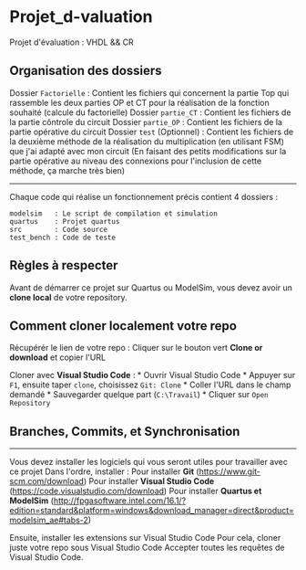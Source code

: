 # Projet_d-valuation
Projet d'évaluation : VHDL &amp;&amp; CR

## Organisation des dossiers

 Dossier `Factorielle`          : Contient les fichiers qui concernent la partie Top qui rassemble les deux parties OP et CT pour la réalisation de la fonction souhaité (calcule du factorielle)
 Dossier `partie_CT`            : Contient les fichiers de la partie côntrole du circuit
 Dossier `partie_OP`            : Contient les fichiers de la partie opérative du circuit
 Dossier `test` (Optionnel)     : Contient les fichiers de la deuxième méthode de la réalisation du multiplication (en utilisant FSM) que j'ai adapté avec mon circuit (En faisant des petits modifications sur la partie opérative au niveau des connexions pour l'inclusion de cette méthode, ça marche très bien)
 
 -------------------------------------------------
 Chaque code qui réalise un fonctionnement précis contient 4 dossiers :
   
    modelsim   : Le script de compilation et simulation
    quartus    : Projet quartus 
    src        : Code source
    test_bench : Code de teste 
    
    
## Règles à respecter
 
 Avant de démarrer ce projet sur Quartus ou ModelSim, vous devez avoir un __clone local__ de votre repository.
 
## Comment cloner localement votre repo

Récupérér le lien de votre repo :
    Cliquer sur le bouton vert __Clone or download__ et copier l'URL

Cloner avec __Visual Studio Code__ :
    * Ouvrir Visual Studio Code
    * Appuyer sur `F1`, ensuite taper `clone`, choisissez `Git: Clone`
    * Coller l'URL dans le champ demandé
    * Sauvegarder quelque part (`C:\Travail`)
    * Cliquer sur `Open Repository`
    
    
## Branches, Commits, et Synchronisation
------------------------------------------

Vous devez installer les logiciels qui vous seront utiles pour travailler avec ce projet 
Dans l'ordre, installer :
  Pour installer **Git**      (https://www.git-scm.com/download)
  Pour installer **Visual Studio Code**    (https://code.visualstudio.com/download)
  Pour installer **Quartus et ModelSim**   (http://fpgasoftware.intel.com/16.1/?edition=standard&platform=windows&download_manager=direct&product=modelsim_ae#tabs-2)

Ensuite, installer les extensions sur Visual Studio Code
  Pour cela, cloner juste votre repo sous Visual Studio Code
  Accepter toutes les requêtes de Visual Studio Code.
